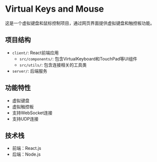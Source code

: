 # Virtual Keys and Mouse

这是一个虚拟键盘和鼠标控制项目，通过网页界面提供虚拟键盘和触控板功能。

## 项目结构

- `client/`: React前端应用
  - `src/components/`: 包含VirtualKeyboard和TouchPad等UI组件
  - `src/utils/`: 包含连接相关的工具类
- `server/`: 后端服务

## 功能特性

- 虚拟键盘
- 虚拟触控板
- 支持WebSocket连接
- 支持UDP连接

## 技术栈

- 前端：React.js
- 后端：Node.js